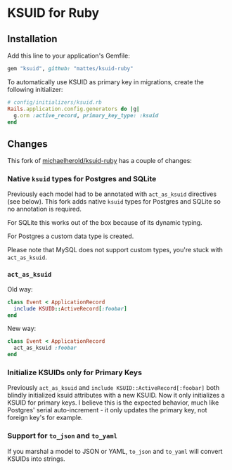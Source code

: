 # KSUID for Ruby

## Installation

Add this line to your application's Gemfile:

```ruby
gem "ksuid", github: "mattes/ksuid-ruby"
```

To automatically use KSUID as primary key in migrations, create the following initializer:

```ruby
# config/initializers/ksuid.rb
Rails.application.config.generators do |g|
  g.orm :active_record, primary_key_type: :ksuid
end
```

## Changes

This fork of [michaelherold/ksuid-ruby](https://github.com/michaelherold/ksuid-ruby) has a couple of changes:

### Native `ksuid` types for Postgres and SQLite

Previously each model had to be annotated with `act_as_ksuid` directives (see below). This fork adds native `ksuid` types
for Postgres and SQLite so no annotation is required. 

For SQLite this works out of the box because of its dynamic typing.  

For Postgres a custom data type is created.

Please note that MySQL does not support custom types, you're stuck with `act_as_ksuid`. 


### `act_as_ksuid`

Old way:

```ruby
class Event < ApplicationRecord
  include KSUID::ActiveRecord[:foobar]
end
```

New way:

```ruby
class Event < ApplicationRecord
  act_as_ksuid :foobar
end
```


### Initialize KSUIDs only for Primary Keys

Previously `act_as_ksuid` and `include KSUID::ActiveRecord[:foobar]` both blindly initialized ksuid attributes with
a new KSUID. Now it only initializes a KSUID for primary keys. I believe this is the expected behavior, much like Postgres'
serial auto-increment - it only updates the primary key, not foreign key's for example.


### Support for `to_json` and `to_yaml`

If you marshal a model to JSON or YAML, `to_json` and `to_yaml` will convert KSUIDs into strings.
